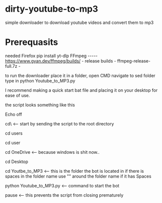 # dirty-youtube-to-mp3
simple downloader to download youtube videos and convert them to mp3


# Prerequasits 
needed Firefox
pip install yt-dlp
FFmpeg			-----		https://www.gyan.dev/ffmpeg/builds/ - release builds - ffmpeg-release-full.7z - 

to run the downloader place it in a folder, open CMD navigate to sed folder type in 		python Youtube_to_MP3.py

I recommend making a quick start bat file and placing it on your desktop for ease of use.

the script looks something like this 

Echo off

cd\					<-- start by sending the script to the root directory

cd users				

cd user

cd OneDrive				<-- because windows is shit now.. 

cd Desktop

cd Youtbe_to_MP3			<-- this is the folder the bot is located in if there is spaces in the folder name use "" around the folder name if it has Spaces

python Youtube_to_MP3.py		<-- command to start the bot

pause					<-- this prevents the script from closing prematurely 

	

